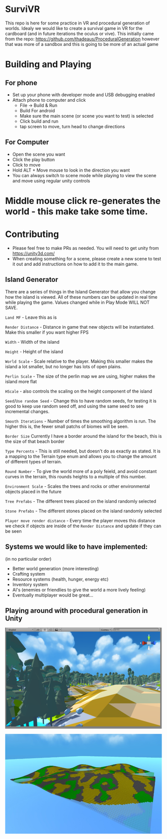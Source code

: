 # SurviVR

This repo is here for some practice in VR and procedural generation of worlds. Idealy we would like to create a survival game in VR for the cardboard (and in future iterations the oculus or vive).
This initially came from the repo: https://github.com/thadeaus/ProceduralGeneration however that was more of a sandbox and this is going to be more of an actual game

# Building and Playing

## For phone
* Set up your phone with developer mode and USB debugging enabled
* Attach phone to computer and click
	* File -> Build & Run
	* Build For android
	* Make sure the main scene (or scene you want to test) is selected
	* Click build and run
	* tap screen to move, turn head to change directions

## For Computer
* Open the scene you want
* Click the play button
* Click to move
* Hold ALT + Move mouse to look in the direction you want
* You can always switch to scene mode while playing to view the scene and move using regular unity controls
# Middle mouse click re-generates the world - this make take some time. 

# Contributing

* Please feel free to make PRs as needed. You will need to get unity from https://unity3d.com/
* When creating something for a scene, please create a new scene to test it out and add instructions on how to add it to the main game.

## Island Generator

There are a series of things in the Island Generator that allow you change how the island is viewed. All of these numbers can be updated in real time while playing the game. Values changed while in Play Mode WILL NOT SAVE.

`Land MF` - Leave this as is

`Render Distance` - Distance in game that new objects will be instantiated. Make this smaller if you want higher FPS

`Width` - Width of the island

`Height` - Height of the island

`World Scale` - Scale relative to the player. Making this smaller makes the island a lot smaller, but no longer has lots of open plains.

`Perlin Scale` - The size of the perlin map we are using,  higher makes the island more flat

`HScale` - also controls the scaling on the height component of the island

`Seed`/`Use random Seed` - Change this to have random seeds, for testing it is good to keep use random seed off, and using the same seed to see incremental changes.

`Smooth Iterations` - Number of times the smoothing algorithm is run. The higher this is, the fewer small patchs of biomes will be seen.

`Border Size` Currently I have a border around the island for the beach, this is the size of that beach border

`Type Percents` - This is still needed, but doesn't do as exactly as stated. It is a mapping to the Terrain type enum and allows you to change the amount of different types of terrain.

`Round Number` - To give the world more of a poly feield, and avoid constant curves in the terrain, this rounds heights to a multiple of this number.

`Environment Scale` - Scales the trees and rocks or other environmental objects placed in the future

`Tree Prefabs` - The different trees placed on the island randomly selected

`Stone Prefabs` - The different stones placed on the island randomly selected

`Player move render distance` - Every time the player moves this distance we check if objects are inside of the `Render Distance` and update if they can be seen

## Systems we would like to have implemented:
(in no particular order)

* Better world generation (more interesting)
* Crafting system
* Resource systems (health, hunger, energy etc)
* Inventory system
* AI's (enemies or friendlies to give the world a more lively feeling)
* Eventually multiplayer would be great...


## Playing around with procedural generation in Unity

![Alt text](/procgen1.png?raw=true "Most Recent Iteration - July 11th 2016")

![Alt text](/procgenisland.jpg?raw=true "First view of perlin noise being used - Feb. 2016")
